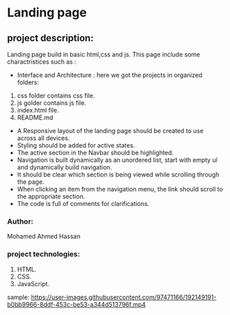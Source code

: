  # Landing page

## project description:

Landing page build in basic html,css and js.
This page include some charactristices such as :

- Interface and Architecture : here we got the projects in organized folders:

1. css folder contains css file.
2. js golder contains js file.
3. index.html file.
4. README.md 

- A Responsive layout of the landing page should be created to use across all devices.
- Styling should be added for active states.
- The active section in the Navbar should be highlighted.
- Navigation is built dynamically as an unordered list, start with empty ul and dynamically
 build navigation.
- It should be clear which section is being viewed while scrolling through the page.
- When clicking an item from the navigation menu, the link should scroll to the appropriate
 section. 
- The code is full of comments for clarifications.

### Author:

Mohamed Ahmed Hassan

### project technologies: 

1. HTML.
2. CSS.
3. JavaScript.

sample:
https://user-images.githubusercontent.com/97471166/192149191-b0bb9966-8ddf-453c-be53-a344d513796f.mp4




